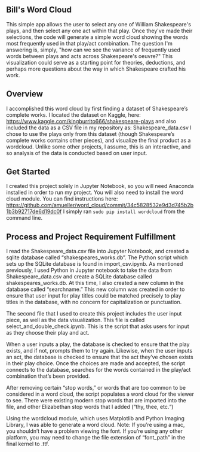 ## Bill's Word Cloud
This simple app allows the user to select any one of William Shakespeare's plays, and then select any one act within that 
play. Once they've made their selections, the code will generate a simple word cloud showing the words most frequently used 
in that play/act combination. The question I'm answering is, simply, "how can we see the variance of frequently used words 
between plays and acts across Shakespeare's oeuvre?" This visualization could serve as a starting point for theories, 
deductions, and perhaps more questions about the way in which Shakespeare crafted his work.

## Overview
I accomplished this word cloud by first finding a dataset of Shakespeare’s complete works. I located the dataset on Kaggle, 
here: https://www.kaggle.com/kingburrito666/shakespeare-plays and also included the data as a CSV file in my repository as: 
Shakespeare_data.csv
I chose to use the plays only from this dataset (though Shakespeare’s complete works contains other pieces), and visualize 
the final product as a wordcloud. Unlike some other projects, I assume, this is an interactive, and so analysis of the data 
is conducted based on user input.

## Get Started
I created this project solely in Jupyter Notebook, so you will need Anaconda installed in order to run my project. 
You will also need to install the word cloud module. You can find instructions here: 
https://github.com/amueller/word_cloud/commit/34c5828532e9d3d745b2b1b3b92717de6d19dc0f
I simply ran `sudo pip install wordcloud` from the command line. 

## Process and Project Requirement Fulfillment 
I read the Shakespeare_data.csv file into Jupyter Notebook, and created a sqlite database called “shakespeares_works.db”. 
The Python script which sets up the SQLite database is found in import_csv.ipynb. As mentioned previously, I used Python 
in Jupyter notebook to take the data from Shakespeare_data.csv and create a SQLite database called shakespeares_works.db. 
At this time, I also created a new column in the database called “searchname.” This new column was created in order to 
ensure that user input for play titles could be matched precisely to play titles in the database, with no concern for 
capitalization or punctuation.

The second file that I used to create this project includes the user input piece, as well as the data visualization. 
This file is called select_and_double_check.ipynb. This is the script that asks users for input as they choose their 
play and act. 

When a user inputs a play, the database is checked to ensure that the play exists, and if not, prompts them to try again. 
Likewise, when the user inputs an act, the database is checked to ensure that the act they’ve chosen exists in their play 
choice. Once the choices are made and accepted, the script connects to the database, searches for the words contained in 
the play/act combination that’s been provided. 

After removing certain “stop words,” or words that are too common to be considered in a word cloud, the script populates 
a word cloud for the viewer to see. There were existing modern stop words that are imported into the file, and other 
Elizabethan stop words that I added (“thy, thee, etc.“)

Using the wordcloud module, which uses Matplotlib and Python Imaging Library, I was able to generate a word cloud. 
Note: If you’re using a mac, you shouldn’t have a problem viewing the font. If you’re using any other platform, 
you may need to change the file extension of “font_path” in the final kernel to .ttf.
